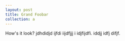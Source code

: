```yaml
---
layout: post
title: Grand Foobar
collection: a
---
```


How's it look?
jdhdidjd ijfdi iijdfjjj i idjfijdfi. iddjj idfj difjf.
